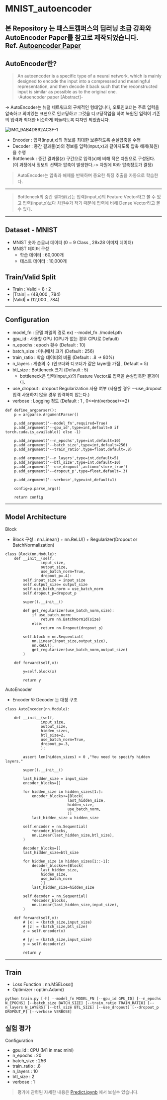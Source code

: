 # MNIST_autoencoder

본 Repository 는 패스트캠퍼스의 딥러닝 초급 강좌와 AutoEncoder Paper를 참고로 제작되었습니다.  
Ref. <a href='https://arxiv.org/abs/2003.05991'>Autoencoder Paper</a>
---
## AutoEncoder란?

> An autoencoder is a specific type of a neural network, which is mainly designed to encode the input into a compressed and meaningful representation,
and then decode it back such that the reconstructed input is similar as possible as to the original one.  
-Autoencoder paper [Abstract]-

-> AutoEncoder는 뉴럴 네트워크의 구체적인 형태입니다, 오토인코더는 주로 입력을 압축하고 의미있는 표현으로 인코딩하고 그것을 디코딩작업을 하여 복원된 입력이 기존의 입력과 최대한 비슷하게 되돌리도록 디자인 되었습니다.

![IMG_9AB4D862AC3F-1](https://user-images.githubusercontent.com/76929568/214225284-53cf9750-4b19-41be-822e-20eb47248a79.jpeg)
- Encoder : 입력(input,x)의 정보를 최대한 보존하도록 손실압축을 수행
- Decoder : 중간 결과물(z)의 정보를 입력(input,x)과 같아지도록 압축 해제(복원)을 수행
- Bottleneck : 중간 결과물(z) 구간으로 입력(x)에 비해 작은 차원으로 구성된다. (이 과정에서 정보의 선택과 압축이 발생한다.-> 차원에 따라 압축정도가 결정)
> AutoEncoder는 압축과 해제를 반복하며 중요한 특징 추출을 자동으로 학습한다.  

---

> Bottleneck의 중간 결과물(z)는 입력(input,x)의 Feature Vector라고 볼 수 있고 입력(input,x)보다 차원수가 작기 때문에 입력에 비해 Dense Vector라고 볼 수 있다.


---
## Dataset - MNIST
- MNIST 숫자 손글씨 데이터 (0 ~ 9 Class , 28x28 이미지 데이터)
- MNIST 데이터 구성
  - 학습 데이터 : 60,000개
  - 테스트 데이터 : 10,000개

## Train/Valid Split
- Train : Valid = 8 : 2
- |Train| = (48,000 , 784)
- |Valid| = (12,000 , 784)

---
## Configuration
- model_fn : 모델 파일의 경로 ex) --model_fn ./model.pth
- gpu_id : 사용할 GPU (GPU가 없는 경우 CPU로 Default)
- n_epochs : epoch 횟수 (Default : 10)
- batch_size : 미니배치 크기 (Default : 256)
- train_ratio : 학습 데이터의 비율 (Default : .8 -> 80%)
- n_layers : 계층의 수 (인코더와 디코더가 같은 layer를 가짐 , Default = 5)
- btl_size : Bottleneck 크기 (Default : 5)
  - bottleneck은 입력(input,x)의 Feature Vector로 입력을 손실압축한 결과이다.
- use_dropout : dropout Regularization 사용 여부 (사용할 경우 --use_dropout 입력 사용하지 않을 경우 입력하지 않는다.) 
- verbose : Logging 정도 (Default : 1 , 0<=int(verbose)<=2)
```
def define_argparser():
    p = argparse.ArgumentParser()

    p.add_argument('--model_fn',required=True)
    p.add_argument('--gpu_id',type=int,default=0 if torch.cuda.is_available() else -1)
    
    p.add_argument('--n_epochs',type=int,default=10)
    p.add_argument('--batch_size',type=int,default=256)
    p.add_argument('--train_ratio',type=float,default=.8)
    
    p.add_argument('--n_layers',type=int,default=5)
    p.add_argument('--btl_size',type=int,default=10)
    p.add_argument('--use_dropout',action='store_true')
    p.add_argument('--dropout_p',type=float,default=.3)

    p.add_argument('--verbose',type=int,default=1)

    config=p.parse_args()

    return config
```
---
## Model Architecture
Block
- Block 구성 : nn.Linear() + nn.ReLU() + Regularizer(Dropout or BatchNormalization)
```
class Block(nn.Module):
    def __init__(self,
                input_size,
                output_size,
                use_batch_norm=True,
                dropout_p=.4):
        self.input_size = input_size
        self.output_size= output_size
        self.use_batch_norm = use_batch_norm
        self.dropout_p=dropout_p
        
        super().__init__()

        def get_regularizer(use_batch_norm,size):
            if use_batch_norm:
                return nn.BatchNorm1d(size)
            else:
                return nn.Dropout(dropout_p)

        self.block = nn.Sequential(
            nn.Linear(input_size,output_size),
            nn.ReLU(),
            get_regularizer(use_batch_norm,output_size)
        )

    def forward(self,x):

        y=self.block(x)

        return y

```

AutoEncoder
- Encoder 와 Decoder 는 대칭 구조
```
class AutoEncoder(nn.Module):

    def __init__(self,
                input_size,
                output_size,
                hidden_sizes,
                btl_size=2,
                use_batch_norm=True,
                dropout_p=.3,
                ):

        assert len(hidden_sizes) > 0 ,"You need to specify hidden layers."

        super().__init__()

        last_hidden_size = input_size
        encoder_blocks=[]

        for hidden_size in hidden_sizes[1:]:
            encoder_blocks+=[Block(
                            last_hidden_size,
                            hidden_size,
                            use_batch_norm,
                            )]
            last_hidden_size = hidden_size

        self.encoder = nn.Sequential(
            *encoder_blocks,
            nn.Linear(last_hidden_size,btl_size),
        )

        decoder_blocks=[]
        last_hidden_size=btl_size

        for hidden_size in hidden_sizes[1::-1]:
            decoder_blocks+=[Block(
                last_hidden_size,
                hidden_size,
                use_batch_norm
                )]
            last_hidden_size=hidden_size
        
        self.decoder = nn.Sequential(
            *decoder_blocks,
            nn.Linear(last_hidden_size,input_size),
        )

    def forward(self,x):
        # |x| = (batch_size,input_size)
        # |z| = (batch_size,btl_size)
        z = self.encoder(x)

        # |y| = (batch_size,input_size)
        y = self.decoder(z)

        return y
```

---

## Train
- Loss Function : nn.MSELoss()
- Optimizer : optim.Adam()
```
python train.py [-h] --model_fn MODEL_FN [--gpu_id GPU_ID] [--n_epochs N_EPOCHS] [--batch_size BATCH_SIZE] [--train_ratio TRAIN_RATIO] [--n_layers N_LAYERS] [--btl_size BTL_SIZE] [--use_dropout] [--dropout_p DROPOUT_P] [--verbose VERBOSE]
```

## 실험 평가
Configuration
- gpu_id : CPU (M1 in mac mini)
- n_epochs : 20
- batch_size : 256
- train_ratio : .8
- n_layers : 10
- btl_size : 2
- verbose : 1 

> 평가에 관련된 자세한 내용은 <a href='https://github.com/faizman31/MNIST_autoencoder/blob/main/predict.ipynb'>Predict.ipynb</a> 에서 보실수 있습니다.
